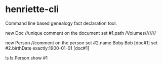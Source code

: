 # henriette-cli

Command line based genealogy fact declaration tool.

new Doc //unique comment on the document
set #1.path /Volumes/////// 

new Person //comment on the person
set #2.name Boby Bob [doc#1]
set #2.birthDate exactly:1900-01-01 [doc#1]

ls
ls Person
show #1


